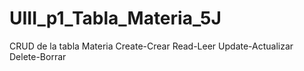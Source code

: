 # UIII_p1_Tabla_Materia_5J
CRUD de la tabla Materia Create-Crear Read-Leer Update-Actualizar Delete-Borrar
